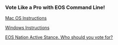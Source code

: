### Vote Like a Pro with EOS Command Line!

<a href="https://steemit.com/eos/@eosnation/how-to-vote-for-eos-nation" target="_blank">Mac OS Instructions</a>

<a href="https://steemit.com/eos/@eosnation/how-to-vote-for-eos-nation-windows" target="_blank">Windows Instructions</a>

<a href="https://steemit.com/eos/@eosnation/eos-nation-active-stance-who-should-you-vote-for" target="_blank">EOS Nation Active Stance. Who should you vote for?</a>
